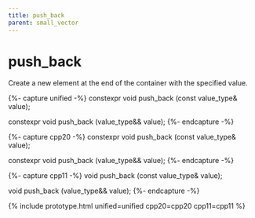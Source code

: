 ```yaml
---
title: push_back
parent: small_vector
---
```


# push_back

Create a new element at the end of the container with the specified value.

{%- capture unified -%}
<span class="cpp20">constexpr</span>
void
push_back (const value_type& value);

<span class="cpp20">constexpr</span>
void
push_back (value_type&& value);
{%- endcapture -%}

{%- capture cpp20 -%}
constexpr
void
push_back (const value_type& value);

constexpr
void
push_back (value_type&& value);
{%- endcapture -%}

{%- capture cpp11 -%}
void
push_back (const value_type& value);

void
push_back (value_type&& value);
{%- endcapture -%}

{% include prototype.html unified=unified cpp20=cpp20 cpp11=cpp11 %}
